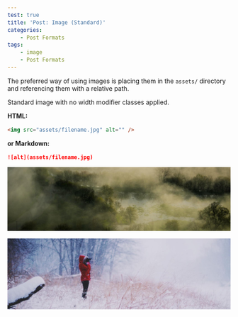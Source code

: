 ```yaml
---
test: true
title: 'Post: Image (Standard)'
categories:
    - Post Formats
tags:
    - image
    - Post Formats
---
```


The preferred way of using images is placing them in the `assets/` directory
and referencing them with a relative path.

Standard image with no width modifier classes applied.

**HTML:**

```html
<img src="assets/filename.jpg" alt="" />
```

**or Markdown:**

```markdown
![alt](assets/filename.jpg)
```

![Unsplash image 9](assets/unsplash-image-9.jpg)

![Unsplash image 10](assets/unsplash-image-10.jpg)
